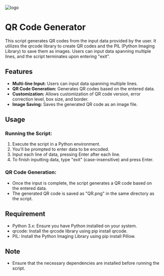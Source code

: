 ![logo](https://github.com/Muhammad-Maaiz/QR-Code-Generator/assets/157501398/dede3d5e-6f25-4a96-b19c-83543274db82)

<h1>QR Code Generator</h1>
<p>This script generates QR codes from the input data provided by the user. It utilizes the qrcode library to create QR codes and the PIL (Python Imaging Library) to save them as images. Users can input data spanning multiple lines, and the script terminates upon entering "exit".</p>

<h2>Features</h2>
<ul>
    <li><b>Multi-line Input:</b> Users can input data spanning multiple lines.</li>
    <li><b>QR Code Generation:</b> Generates QR codes based on the entered data.</li>
    <li><b>Customization:</b> Allows customization of QR code version, error correction level, box size, and border.</li>
    <li><b>Image Saving:</b> Saves the generated QR code as an image file.</li>
</ul>

<h2>Usage</h2>
<h3>Running the Script:</h3>
<ol>
    <li>Execute the script in a Python environment.</li>
    <li>You'll be prompted to enter data to be encoded.</li>
    <li>Input each line of data, pressing Enter after each line.</li>
    <li>To finish inputting data, type "exit" (case-insensitive) and press Enter.</li>
</ol>
<h3>QR Code Generation:</h3>
<ul>
    <li>Once the input is complete, the script generates a QR code based on the entered data.</li>
    <li>The generated QR code is saved as "QR.png" in the same directory as the script.</li>
</ul>

<h2>Requirement</h2>
<ul>
    <li>Python 3.x: Ensure you have Python installed on your system.</li>
    <li>qrcode: Install the qrcode library using pip install qrcode.</li>
    <li>PIL: Install the Python Imaging Library using pip install Pillow.</li>
</ul>
<h2>Note</h2>
<ul>
<li>Ensure that the necessary dependencies are installed before running the script.</li>
</ul>
